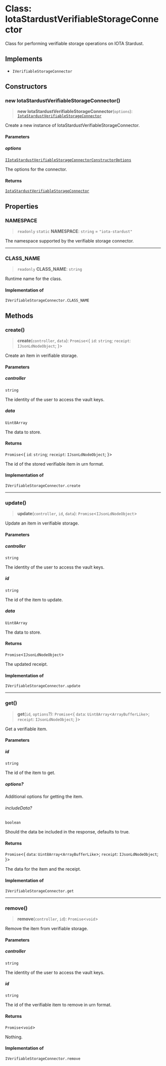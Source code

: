 # Class: IotaStardustVerifiableStorageConnector

Class for performing verifiable storage operations on IOTA Stardust.

## Implements

- `IVerifiableStorageConnector`

## Constructors

### new IotaStardustVerifiableStorageConnector()

> **new IotaStardustVerifiableStorageConnector**(`options`): [`IotaStardustVerifiableStorageConnector`](IotaStardustVerifiableStorageConnector.md)

Create a new instance of IotaStardustVerifiableStorageConnector.

#### Parameters

##### options

[`IIotaStardustVerifiableStorageConnectorConstructorOptions`](../interfaces/IIotaStardustVerifiableStorageConnectorConstructorOptions.md)

The options for the connector.

#### Returns

[`IotaStardustVerifiableStorageConnector`](IotaStardustVerifiableStorageConnector.md)

## Properties

### NAMESPACE

> `readonly` `static` **NAMESPACE**: `string` = `"iota-stardust"`

The namespace supported by the verifiable storage connector.

***

### CLASS\_NAME

> `readonly` **CLASS\_NAME**: `string`

Runtime name for the class.

#### Implementation of

`IVerifiableStorageConnector.CLASS_NAME`

## Methods

### create()

> **create**(`controller`, `data`): `Promise`\<\{ `id`: `string`; `receipt`: `IJsonLdNodeObject`; \}\>

Create an item in verifiable storage.

#### Parameters

##### controller

`string`

The identity of the user to access the vault keys.

##### data

`Uint8Array`

The data to store.

#### Returns

`Promise`\<\{ `id`: `string`; `receipt`: `IJsonLdNodeObject`; \}\>

The id of the stored verifiable item in urn format.

#### Implementation of

`IVerifiableStorageConnector.create`

***

### update()

> **update**(`controller`, `id`, `data`): `Promise`\<`IJsonLdNodeObject`\>

Update an item in verifiable storage.

#### Parameters

##### controller

`string`

The identity of the user to access the vault keys.

##### id

`string`

The id of the item to update.

##### data

`Uint8Array`

The data to store.

#### Returns

`Promise`\<`IJsonLdNodeObject`\>

The updated receipt.

#### Implementation of

`IVerifiableStorageConnector.update`

***

### get()

> **get**(`id`, `options`?): `Promise`\<\{ `data`: `Uint8Array`\<`ArrayBufferLike`\>; `receipt`: `IJsonLdNodeObject`; \}\>

Get a verifiable item.

#### Parameters

##### id

`string`

The id of the item to get.

##### options?

Additional options for getting the item.

###### includeData?

`boolean`

Should the data be included in the response, defaults to true.

#### Returns

`Promise`\<\{ `data`: `Uint8Array`\<`ArrayBufferLike`\>; `receipt`: `IJsonLdNodeObject`; \}\>

The data for the item and the receipt.

#### Implementation of

`IVerifiableStorageConnector.get`

***

### remove()

> **remove**(`controller`, `id`): `Promise`\<`void`\>

Remove the item from verifiable storage.

#### Parameters

##### controller

`string`

The identity of the user to access the vault keys.

##### id

`string`

The id of the verifiable item to remove in urn format.

#### Returns

`Promise`\<`void`\>

Nothing.

#### Implementation of

`IVerifiableStorageConnector.remove`
